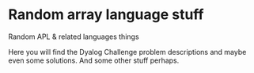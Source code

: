 # Random array language stuff

Random APL &amp; related languages things

Here you will find the Dyalog Challenge problem descriptions and maybe even some solutions. And some other stuff perhaps.
